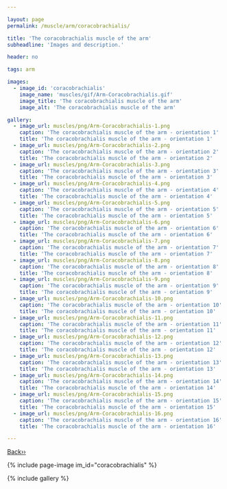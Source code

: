 ```yaml
---

layout: page
permalink: /muscle/arm/coracobrachialis/

title: 'The coracobrachialis muscle of the arm'
subheadline: 'Images and description.'

header: no

tags: arm

images:
  - image_id: 'coracobrachialis'
    image_name: 'muscles/gif/Arm-Coracobrachialis.gif'
    image_title: 'The coracobrachialis muscle of the arm'
    image_alt: 'The coracobrachialis muscle of the arm' 

gallery:
  - image_url: muscles/png/Arm-Coracobrachialis-1.png
    caption: 'The coracobrachialis muscle of the arm - orientation 1'
    title: 'The coracobrachialis muscle of the arm - orientation 1'
  - image_url: muscles/png/Arm-Coracobrachialis-2.png
    caption: 'The coracobrachialis muscle of the arm - orientation 2'
    title: 'The coracobrachialis muscle of the arm - orientation 2'
  - image_url: muscles/png/Arm-Coracobrachialis-3.png
    caption: 'The coracobrachialis muscle of the arm - orientation 3'
    title: 'The coracobrachialis muscle of the arm - orientation 3'
  - image_url: muscles/png/Arm-Coracobrachialis-4.png
    caption: 'The coracobrachialis muscle of the arm - orientation 4'
    title: 'The coracobrachialis muscle of the arm - orientation 4'
  - image_url: muscles/png/Arm-Coracobrachialis-5.png
    caption: 'The coracobrachialis muscle of the arm - orientation 5'
    title: 'The coracobrachialis muscle of the arm - orientation 5'
  - image_url: muscles/png/Arm-Coracobrachialis-6.png
    caption: 'The coracobrachialis muscle of the arm - orientation 6'
    title: 'The coracobrachialis muscle of the arm - orientation 6'
  - image_url: muscles/png/Arm-Coracobrachialis-7.png
    caption: 'The coracobrachialis muscle of the arm - orientation 7'
    title: 'The coracobrachialis muscle of the arm - orientation 7'
  - image_url: muscles/png/Arm-Coracobrachialis-8.png
    caption: 'The coracobrachialis muscle of the arm - orientation 8'
    title: 'The coracobrachialis muscle of the arm - orientation 8'
  - image_url: muscles/png/Arm-Coracobrachialis-9.png
    caption: 'The coracobrachialis muscle of the arm - orientation 9'
    title: 'The coracobrachialis muscle of the arm - orientation 9'
  - image_url: muscles/png/Arm-Coracobrachialis-10.png
    caption: 'The coracobrachialis muscle of the arm - orientation 10'
    title: 'The coracobrachialis muscle of the arm - orientation 10'
  - image_url: muscles/png/Arm-Coracobrachialis-11.png
    caption: 'The coracobrachialis muscle of the arm - orientation 11'
    title: 'The coracobrachialis muscle of the arm - orientation 11'
  - image_url: muscles/png/Arm-Coracobrachialis-12.png
    caption: 'The coracobrachialis muscle of the arm - orientation 12'
    title: 'The coracobrachialis muscle of the arm - orientation 12'
  - image_url: muscles/png/Arm-Coracobrachialis-13.png
    caption: 'The coracobrachialis muscle of the arm - orientation 13'
    title: 'The coracobrachialis muscle of the arm - orientation 13'
  - image_url: muscles/png/Arm-Coracobrachialis-14.png
    caption: 'The coracobrachialis muscle of the arm - orientation 14'
    title: 'The coracobrachialis muscle of the arm - orientation 14'
  - image_url: muscles/png/Arm-Coracobrachialis-15.png
    caption: 'The coracobrachialis muscle of the arm - orientation 15'
    title: 'The coracobrachialis muscle of the arm - orientation 15'
  - image_url: muscles/png/Arm-Coracobrachialis-16.png
    caption: 'The coracobrachialis muscle of the arm - orientation 16'
    title: 'The coracobrachialis muscle of the arm - orientation 16'

---
```


[Back››](/muscle/arm/)

{% include page-image im_id="coracobrachialis" %}

{% include gallery %}

